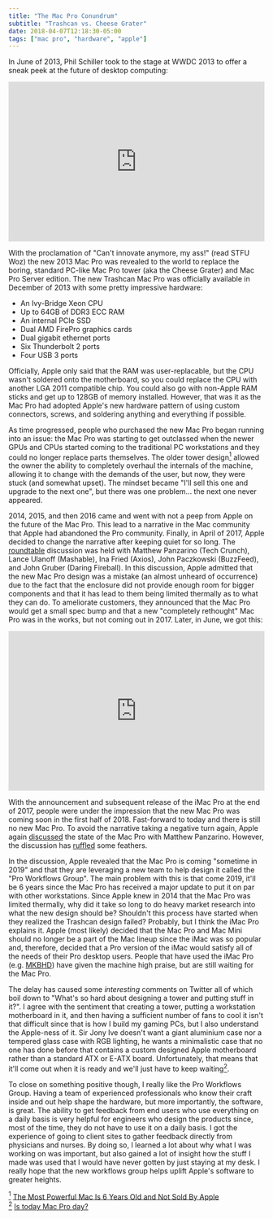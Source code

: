 ```yaml
---
title: "The Mac Pro Conundrum"
subtitle: "Trashcan vs. Cheese Grater"
date: 2018-04-07T12:18:30-05:00
tags: ["mac pro", "hardware", "apple"]
---
```


In June of 2013, Phil Schiller took to the stage at WWDC 2013 to offer a sneak peek at the future of desktop computing:
<div style="position: relative; padding-bottom: 56.25%; padding-top: 30px; height: 0; overflow: hidden;">
  <iframe src="https://www.youtube.com/embed/hIigp_bxUcQ?start=3192&end=3388"
  style="position: absolute; top: 0; left: 0; width: 100%; height: 100%;" allowfullscreen frameborder="0" title="WWDC 2013 Keynote"></iframe>
</div>

With the proclamation of "Can't innovate anymore, my ass!" (read STFU Woz) the new 2013 Mac Pro was revealed to the world to replace the boring, standard PC-like Mac Pro tower (aka the Cheese Grater) and Mac Pro Server edition. The new Trashcan Mac Pro was officially available in December of 2013 with some pretty impressive hardware: 

* An Ivy-Bridge Xeon CPU
* Up to 64GB of DDR3 ECC RAM
* An internal PCIe SSD
* Dual AMD FirePro graphics cards
* Dual gigabit ethernet ports
* Six Thunderbolt 2 ports
* Four USB 3 ports

Officially, Apple only said that the RAM was user-replacable, but the CPU wasn't soldered onto the motherboard, so you could replace the CPU with another LGA 2011 compatible chip. You could also go with non-Apple RAM sticks and get up to 128GB of memory installed. However, that was it as the Mac Pro had adopted Apple's new hardware pattern of using custom connectors, screws, and soldering anything and everything if possible.

As time progressed, people who purchased the new Mac Pro began running into an issue: the Mac Pro was starting to get outclassed when the newer GPUs and CPUs started coming to the traditional PC workstations and they could no longer replace parts themselves. The older tower design<a href="#note1" id="note1ref"><sup>1</sup></a> allowed the owner the ability to completely overhaul the internals of the machine, allowing it to change with the demands of the user, but now, they were stuck (and somewhat upset). The mindset became "I'll sell this one and upgrade to the next one", but there was one problem... the next one never appeared.

2014, 2015, and then 2016 came and went with not a peep from Apple on the future of the Mac Pro. This lead to a narrative in the Mac community that Apple had abandoned the Pro community. Finally, in April of 2017, Apple decided to change the narrative after keeping quiet for so long. The [roundtable](https://daringfireball.net/2017/04/the_mac_pro_lives) discussion was held with Matthew Panzarino (Tech Crunch), Lance Ulanoff (Mashable), Ina Fried (Axios), John Paczkowski (BuzzFeed), and John Gruber (Daring Fireball). In this discussion, Apple admitted that the new Mac Pro design was a mistake (an almost unheard of occurrence) due to the fact that the enclosure did not provide enough room for bigger components and that it has lead to them being limited thermally as to what they can do. To ameliorate customers, they announced that the Mac Pro would get a small spec bump and that a new "completely rethought" Mac Pro was in the works, but not coming out in 2017. Later, in June, we got this:
<div style="position: relative; padding-bottom: 56.25%; padding-top: 30px; height: 0; overflow: hidden;">
  <iframe src="https://www.youtube.com/embed/oaqHdULqet0?start=2694&end=3061"
  style="position: absolute; top: 0; left: 0; width: 100%; height: 100%;" allowfullscreen frameborder="0" title="WWDC 2017 Keynote"></iframe>
</div>

With the announcement and subsequent release of the iMac Pro at the end of 2017, people were under the impression that the new Mac Pro was coming soon in the first half of 2018. Fast-forward to today and there is still no new Mac Pro. To avoid the narrative taking a negative turn again, Apple again [discussed](https://daringfireball.net/linked/2018/04/05/panzer-apple-mac-pro-workflows) the state of the Mac Pro with Matthew Panzarino. However, the discussion has [ruffled](https://mjtsai.com/blog/2018/04/05/new-mac-pro-wont-arrive-until-2019/) some feathers.

In the discussion, Apple revealed that the Mac Pro is coming "sometime in 2019" and that they are leveraging a new team to help design it called the "Pro Workflows Group". The main problem with this is that come 2019, it'll be 6 years since the Mac Pro has received a major update to put it on par with other workstations. Since Apple knew in 2014 that the Mac Pro was limited thermally, why did it take so long to do heavy market research into what the new design should be? Shouldn't this process have started when they realized the Trashcan design failed? Probably, but I think the iMac Pro explains it. Apple (most likely) decided that the Mac Pro and Mac Mini should no longer be a part of the Mac lineup since the iMac was so popular and, therefore, decided that a Pro version of the iMac would satisfy all of the needs of their Pro desktop users. People that have used the iMac Pro (e.g. [MKBHD](https://www.youtube.com/watch?v=jn9mHzXJIV0)) have given the machine high praise, but are still waiting for the Mac Pro.

The delay has caused some _interesting_ comments on Twitter all of which boil down to "What's so hard about designing a tower and putting stuff in it?". I agree with the sentiment that creating a tower, putting a workstation motherboard in it, and then having a sufficient number of fans to cool it isn't that difficult since that is how I build my gaming PCs, but I also understand the Apple-ness of it. Sir Jony Ive doesn't want a giant aluminium case nor a tempered glass case with RGB lighting, he wants a minimalistic case that no one has done before that contains a custom designed Apple motherboard rather than a standard ATX or E-ATX board. Unfortunately, that means that it'll come out when it is ready and we'll just have to keep waiting<a href="#note2" id="note2ref"><sup>2</sup></a>.

To close on something positive though, I really like the Pro Workflows Group. Having a team of experienced professionals who know their craft inside and out help shape the hardware, but more importantly, the software, is great. The ability to get feedback from end users who use everything on a daily basis is very helpful for engineers who design the products since, most of the time, they do not have to use it on a daily basis. I got the experience of going to client sites to gather feedback directly from physicians and nurses. By doing so, I learned a lot about why what I was working on was important, but also gained a lot of insight how the stuff I made was used that I would have never gotten by just staying at my desk. I really hope that the new workflows group helps uplift Apple's software to greater heights.

<a id="note1" href="#note1ref"><sup>1</sup></a> [The Most Powerful Mac Is 6 Years Old and Not Sold By Apple](https://motherboard.vice.com/en_us/article/8xkq8k/mac-pro-upgrade-community) <br>
<a id="note2" href="#note2ref"><sup>2</sup></a> [Is today Mac Pro day?](http://istodaymacproday.com/)

